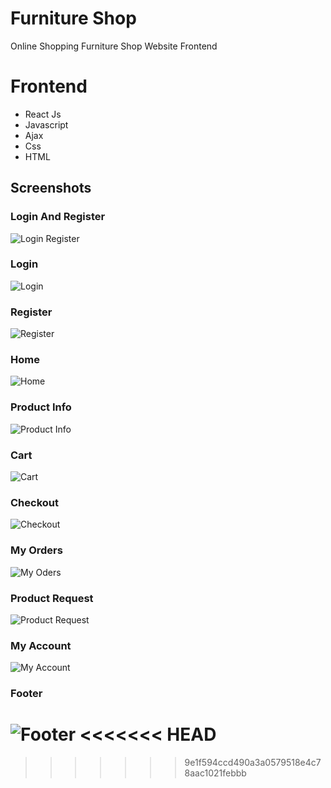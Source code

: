 # Furniture Shop
Online Shopping Furniture Shop Website Frontend



# Frontend
- React Js
- Javascript
- Ajax
- Css
- HTML



## Screenshots

### Login And Register
![Login Register](https://github.com/abhinayak05/furnitures_store_frontend/blob/main/screenshots/loginregister.png?raw=true)
### Login
![Login](https://github.com/abhinayak05/furnitures_store_frontend/blob/main/screenshots/login.png?raw=true)
### Register
![Register](https://github.com/abhinayak05/furnitures_store_frontend/blob/main/screenshots/register.png?raw=true)
### Home
![Home](https://github.com/abhinayak05/furnitures_store_frontend/blob/main/screenshots/homepageproducts.png?raw=true)
### Product Info
![Product Info](https://github.com/abhinayak05/furnitures_store_frontend/blob/main/screenshots/productInfo.png?raw=true)

### Cart
![Cart](https://github.com/abhinayak05/furnitures_store_frontend/blob/main/screenshots/cart.png?raw=true)
### Checkout
![Checkout](https://github.com/abhinayak05/furnitures_store_frontend/blob/main/screenshots/checkout.png?raw=true)
### My Orders
![My Oders](https://github.com/abhinayak05/furnitures_store_frontend/blob/main/screenshots/myorders.png?raw=true)
### Product Request
![Product Request](https://github.com/abhinayak05/furnitures_store_frontend/blob/main/screenshots/productrequest.png?raw=true)
### My Account
![My Account](https://github.com/abhinayak05/furnitures_store_frontend/blob/main/screenshots/myaccount.png?raw=true)
### Footer
![Footer](https://github.com/abhinayak05/furnitures_store_frontend/blob/main/screenshots/footer.png?raw=true)
<<<<<<< HEAD
=======

>>>>>>> 9e1f594ccd490a3a0579518e4c78aac1021febbb
